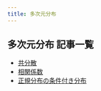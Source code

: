 ```yaml
---
title: 多次元分布
---
```

## 多次元分布 記事一覧

- [共分散](/posts/multivariate_distribution/covariance.md)
- [相関係数](/posts/multivariate_distribution/correlation_coefficient.md)
- [正規分布の条件付き分布](/posts/multivariate_distribution/normal_cpd.md)
